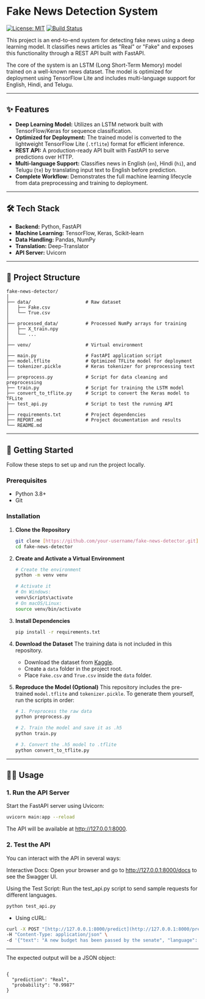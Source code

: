 # Fake News Detection System

[![License: MIT](https://img.shields.io/badge/License-MIT-yellow.svg)](https://opensource.org/licenses/MIT)
[![Build Status](https://img.shields.io/badge/build-passing-brightgreen.svg)](https://github.com/Nagamanikanta/fake-news-detector)

This project is an end-to-end system for detecting fake news using a deep learning model. It classifies news articles as "Real" or "Fake" and exposes this functionality through a REST API built with FastAPI.

The core of the system is an LSTM (Long Short-Term Memory) model trained on a well-known news dataset. The model is optimized for deployment using TensorFlow Lite and includes multi-language support for English, Hindi, and Telugu.

---

## ✨ Features

* **Deep Learning Model:** Utilizes an LSTM network built with TensorFlow/Keras for sequence classification.
* **Optimized for Deployment:** The trained model is converted to the lightweight TensorFlow Lite (`.tflite`) format for efficient inference.
* **REST API:** A production-ready API built with FastAPI to serve predictions over HTTP.
* **Multi-language Support:** Classifies news in English (`en`), Hindi (`hi`), and Telugu (`te`) by translating input text to English before prediction.
* **Complete Workflow:** Demonstrates the full machine learning lifecycle from data preprocessing and training to deployment.

---

## 🛠️ Tech Stack

* **Backend:** Python, FastAPI
* **Machine Learning:** TensorFlow, Keras, Scikit-learn
* **Data Handling:** Pandas, NumPy
* **Translation:** Deep-Translator
* **API Server:** Uvicorn

---

## 📂 Project Structure

```
fake-news-detector/
│
├── data/                    # Raw dataset 
│   ├── Fake.csv
│   └── True.csv
│
├── processed_data/          # Processed NumPy arrays for training
│   ├── X_train.npy
│   └── ...
│
├── venv/                    # Virtual environment
│
├── main.py                  # FastAPI application script
├── model.tflite             # Optimized TFLite model for deployment
├── tokenizer.pickle         # Keras tokenizer for preprocessing text
│
├── preprocess.py            # Script for data cleaning and preprocessing
├── train.py                 # Script for training the LSTM model
├── convert_to_tflite.py     # Script to convert the Keras model to TFLite
├── test_api.py              # Script to test the running API
│
├── requirements.txt         # Project dependencies
├── REPORT.md                # Project documentation and results
└── README.md                
```
---

## 🚀 Getting Started

Follow these steps to set up and run the project locally.

### Prerequisites

* Python 3.8+
* Git

### Installation

1.  **Clone the Repository**
    ```sh
    git clone [https://github.com/your-username/fake-news-detector.git](https://github.com/your-username/fake-news-detector.git)
    cd fake-news-detector
    ```

2.  **Create and Activate a Virtual Environment**
    ```sh
    # Create the environment
    python -m venv venv

    # Activate it
    # On Windows:
    venv\Scripts\activate
    # On macOS/Linux:
    source venv/bin/activate
    ```

3.  **Install Dependencies**
    ```sh
    pip install -r requirements.txt
    ```

4.  **Download the Dataset**
    The training data is not included in this repository.
    * Download the dataset from [Kaggle](https://www.kaggle.com/datasets/clmentbisaillon/fake-and-real-news-dataset).
    * Create a `data` folder in the project root.
    * Place `Fake.csv` and `True.csv` inside the `data` folder.

5.  **Reproduce the Model (Optional)**
    This repository includes the pre-trained `model.tflite` and `tokenizer.pickle`. To generate them yourself, run the scripts in order:
    ```sh
    # 1. Preprocess the raw data
    python preprocess.py

    # 2. Train the model and save it as .h5
    python train.py

    # 3. Convert the .h5 model to .tflite
    python convert_to_tflite.py
    ```

---

## 🏃‍♀️ Usage

### 1. Run the API Server

Start the FastAPI server using Uvicorn:
```sh
uvicorn main:app --reload
```
The API will be available at http://127.0.0.1:8000.

### 2. Test the API
You can interact with the API in several ways:

Interactive Docs: Open your browser and go to http://127.0.0.1:8000/docs to see the Swagger UI.

Using the Test Script: Run the test_api.py script to send sample requests for different languages.
```sh
python test_api.py
```

* Using cURL:
```sh
curl -X POST "[http://127.0.0.1:8000/predict](http://127.0.0.1:8000/predict)" \
-H "Content-Type: application/json" \
-d '{"text": "A new budget has been passed by the senate", "language": "en"}'
```
---

The expected output will be a JSON object:
```

{
  "prediction": "Real",
  "probability": "0.9987"
}

```
